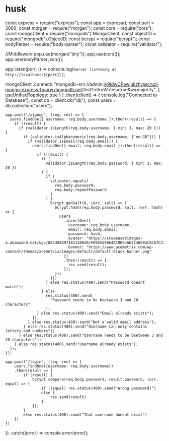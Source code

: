 # husk
const express = require("express");
const app = express();
const port = 3000;
const morgan = require("morgan");
const cors = require("cors");
const mongoClient = require("mongodb").MongoClient;
const objectID = require("mongodb").ObjectID;
const bcrypt = require("bcrypt");
const bodyParser = require("body-parser");
const validator = require("validator");

//Middleware
app.use(morgan("tiny"));
app.use(cors());
app.use(bodyParser.json());

app.listen(port, () =>
  console.log(`Server listening at http://localhost:${port}`)
);

mongoClient
  .connect(
    "mongodb+srv://admin:iy9IdwCPawjukzhy@crud-mongo-express-bcorw.mongodb.net/test?retryWrites=true&w=majority",
    { useUnifiedTopology: true }
  )
  .then((client) => {
    console.log("Connected to Database");
    const db = client.db("db");
    const users = db.collection("users");

    app.post("/signup", (req, res) => {
      users.findOne({ username: req.body.username }).then((result) => {
        if (!result) {
          if (validator.isLength(req.body.username, { min: 3, max: 20 })) {
            if (validator.isAlphanumeric(req.body.username, ["en-GB"])) {
              if (validator.isEmail(req.body.email)) {
                users.findOne({ email: req.body.email }).then((result) => {
                  if (!result) {
                    if (
                      validator.isLength(req.body.password, { min: 3, max: 20 })
                    ) {
                      if (
                        validator.equals(
                          req.body.password,
                          req.body.repeatPassword
                        )
                      ) {
                        bcrypt.genSalt(8, (err, salt) => {
                          bcrypt.hash(req.body.password, salt, (err, hash) => {
                            users
                              .insertOne({
                                username: req.body.username,
                                email: req.body.email,
                                password: hash,
                                avatar: "https://steamuserimages-a.akamaihd.net/ugc/885384897182110030/F095539864AC9E94AE5236E04C8CA7C2725BCEFF/",
                                banner: "https://www.acemetrix.com/wp-content/themes/acemetrix/images/default/default-black-banner.png"
                              })
                              .then((result) => {
                                res.send(result);
                              });
                          });
                        });
                      } else res.status(400).send("Password doesnt match");
                    } else
                      res.status(400).send(
                        "Password needs to be beetween 3 and 20 characters"
                      );
                  } else res.status(400).send("Email already exists");
                });
              } else res.status(400).send("Not a valid email address");
            } else res.status(400).send("Username can only contains letters and numbers");
          } else res.status(400).send("Username needs to be beetween 3 and 20 characters");
        } else res.status(400).send("Username already exists");
      });
    });

    app.post("/login", (req, res) => {
        users.findOne({username: req.body.username})
        .then(result => {
            if (result) {
                bcrypt.compare(req.body.password, result.password, (err, equal) => {
                    if (!equal) res.status(400).send("Wrong password!")
                    else {
                        res.send(result)
                    }
                });
            }
            else res.status(400).send("That username doesnt exist")
        })
    })
  })
  .catch((error) => console.error(error));
